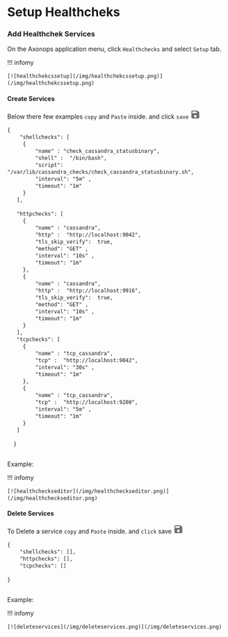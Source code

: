 # Setup Healthcheks



###  Add Healthchek Services

On the Axonops application menu, click `Healthchecks` and select `Setup` tab.

!!! infomy 

    [![healthchekcssetup](/img/healthchekcssetup.png)](/img/healthchekcssetup.png)



####  Create Services

Below there few examples `copy` and `Paste` inside. and click `save` [![save](/img/disk.png)](/img/disk.png)


``` jsonld
{
    "shellchecks": [
     {
         "name" : "check_cassandra_statusbinary",
         "shell" :  "/bin/bash",
         "script":  "/var/lib/cassandra_checks/check_cassandra_statusbinary.sh",
         "interval": "5m" ,
         "timeout": "1m" 
     }
   ],
 
   "httpchecks": [
     {
         "name" : "cassandra",
         "http" :  "http://localhost:9042",
         "tls_skip_verify":  true,
         "method": "GET" ,
         "interval": "10s" ,
         "timeout": "1m" 
     },
     {
         "name" : "cassandra",
         "http" :  "http://localhost:9916",
         "tls_skip_verify":  true,
         "method": "GET" ,
         "interval": "10s" ,
         "timeout": "1m" 
     }
   ],
   "tcpchecks": [
     {
         "name" : "tcp_cassandra",
         "tcp" :  "http://localhost:9042",
         "interval": "30s" ,
         "timeout": "1m" 
     },
     {
         "name" : "tcp_cassandra",
         "tcp" :  "http://localhost:9200",
         "interval": "5m" ,
         "timeout": "1m" 
     }
   ]
 
  }
               
```

Example:

!!! infomy

    
    [![healthcheckseditor](/img/healthcheckseditor.png)](/img/healthcheckseditor.png)


####  Delete Services

To Delete a service `copy` and `Paste` inside. and `click` save  [![save](/img/disk.png)](/img/disk.png)

``` jsonld
{
    "shellchecks": [],
    "httpchecks": [],
    "tcpchecks": []

}
               
```

Example:

!!! infomy

    
    [![deleteservices](/img/deleteservices.png)](/img/deleteservices.png)

